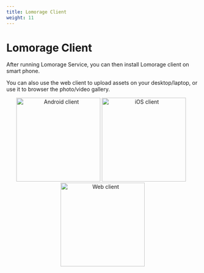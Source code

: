 ```yaml
---
title: Lomorage Client
weight: 11
---
```


# Lomorage Client

After running Lomorage Service, you can then install Lomorage client on smart phone.

You can also use the web client to upload assets on your desktop/laptop, or use it to browser the photo/video gallery.

<p align="center">
<a href="/docs/Installation/lomorage-client/installation-andriod/"><img alt="Android client" src="/img/installation/app-store-google.svg" width="220"></a>
<a href="/docs/Installation/lomorage-client/installation-ios/"><img alt="iOS client" src="/img/installation/app-store-ios.svg" width="220"></a>
&nbsp;
<a href="/docs/Installation/lomorage-client/installation-web/"><img alt="Web client" src="/img/installation/browser.png" width="220"></a>
</p>